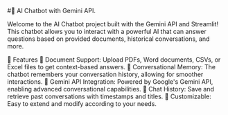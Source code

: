 #🧠 AI Chatbot with Gemini API.

Welcome to the AI Chatbot project built with the Gemini API and Streamlit! This chatbot allows you to interact with a powerful AI that can answer questions based on provided documents, historical conversations, and more.

  🌟 Features
    📝 Document Support: Upload PDFs, Word documents, CSVs, or Excel files to get context-based answers.
    💬 Conversational Memory: The chatbot remembers your conversation history, allowing for smoother interactions.
    🚀 Gemini API Integration: Powered by Google's Gemini API, enabling advanced conversational capabilities.
    💾 Chat History: Save and retrieve past conversations with timestamps and titles.
    🧩 Customizable: Easy to extend and modify according to your needs.
